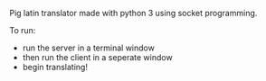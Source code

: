 Pig latin translator made with python 3 using socket programming. 


To run:
- run the server in a terminal window
- then run the client in a seperate window
- begin translating!
